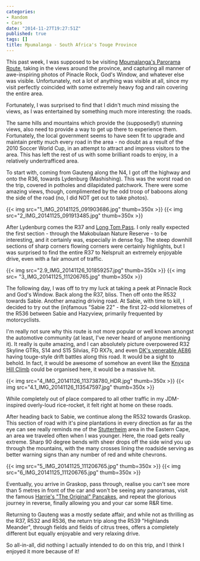 ```yaml
---
categories:
- Random
- Cars
date: "2014-11-27T19:27:51Z"
published: true
tags: []
title: Mpumalanga - South Africa's Touge Province
---
```


This past week, I was supposed to be visiting [Mpumalanga's Parorama
Route](http://www.southafrica.net/za/en/articles/entry/article-southafrica.net-the-panorama-route),
taking in the views around the province, and capturing all manner of
awe-inspiring photos of Pinacle Rock, God's Window, and whatever else
was visible. Unfortunately, not a lot of anything was visible at all,
since my visit perfectly coincided with some extremely heavy fog and
rain covering the entire area.

Fortunately, I was surprised to find that I didn't much mind missing the
views, as I was entertained by something much more interesting: the
roads.

The same hills and mountains which provide the (supposedly!) stunning
views, also need to provide a way to get up there to experience them.
Fortunately, the local government seems to have seen fit to upgrade and
maintain pretty much every road in the area - no doubt as a result of
the 2010 Soccer World Cup, in an attempt to attract and impress visitors
to the area. This has left the rest of us with some brilliant roads to
enjoy, in a relatively undertrafficed area.

To start with, coming from Gauteng along the N4, I got off the highway
and onto the R36, towards Lydenburg (Mashishing). This was the worst
road on the trip, covered in potholes and dilapidated patchwork. There
were some amazing views, though, complimented by the odd troop of
baboons along the side of the road (no, I did NOT get out to take
photos).

{{< img src="1_IMG_20141125_091903686.jpg" thumb=350x >}}
{{< img src="2_IMG_20141125_091913485.jpg" thumb=350x >}}

After Lydenburg comes the R37 and [Long Tom
Pass](https://en.wikipedia.org/wiki/Long_Tom_Pass). I only really
expected the first section - through the Makobulaan Nature Reserve - to
be interesting, and it certainly was, especially in dense fog. The steep
downhill sections of sharp corners flowing corners were certainly
highlights, but I was surprised to find the entire R37 to Nelspruit an
extremely enjoyable drive, even with a fair amount of traffic.

{{< img src="2.9_IMG_20141126_101859257.jpg" thumb=350x >}}
{{< img src= "3_IMG_20141125_111206765.jpg" thumb=350x >}}

The following day, I was off to try my luck at taking a peek at Pinnacle
Rock and God's Window. Back along the R37, bliss. Then off onto the R532
towards Sabie. Another amazing driving road. At Sabie, with time to
kill, I decided to try out the (in)famous "Sabie 22" - the first 22-odd
kilometres of the R536 between Sabie and Hazyview, primarily frequented
by motorcyclists.

I'm really not sure why this route is not more popular or well known
amongst the automotive community (at least, I've never heard of anyone
mentioning it). It really is quite amazing, and I can absolutely picture
overpowered R32 Skyline GTRs, S14 and S15 Silvias, FD RX7s, and even
[DK's venerable
AE86](https://en.wikipedia.org/wiki/Keiichi_Tsuchiya#AE86_Specs) having
touge-style drift battles along this road. It would be a sight to
behold. In fact, it would be awesome of somehow an event like the
[Knysna Hill Climb](http://www.speedfestival.co.za/) could be organised
here, it would be a massive hit.

{{< img src="4_IMG_20141126_113738780_HDR.jpg" thumb=350x >}}
{{< img src="4.1_IMG_20141126_113547597.jpg" thumb=350x >}}

While completely out of place compared to all other traffic in my
JDM-inspired overly-loud rice-rocket, it felt right at home on these
roads.

After heading back to Sabie, we continue along the R532 towards Graskop.
This section of road with it's pine plantations in every direction as
far as the eye can see really reminds me of the
[Stutterheim](https://en.wikipedia.org/wiki/Stutterheim) area in the
Eastern Cape, an area we traveled often when I was younger. Here, the
road gets really extreme. Sharp 90 degree bends with sheer drops off the
side wind you up through the mountains, with the many crosses lining the
roadside serving as better warning signs than any number of red and
white chevrons.

{{< img src="5_IMG_20141125_111206765.jpg" thumb=350x >}}
{{< img src="6_IMG_20141125_111206765.jpg" thumb=350x >}}

Eventually, you arrive in Graskop, pass through, realise you can't see
more than 5 metres in front of the car and won't be seeing any
panoramas, visit the famous [Harrie's "The Original"
Pancakes](http://harriespancakes.com/), and repeat the glorious journey
in reverse, finally allowing you and your car some R&R time.

Returning to Gauteng was a mostly sedate affair, and while not as
thrilling as the R37, R532 and R536, the return trip along the R539
"Highlands Meander", through fields and fields of citrus trees, offers a
completely different but equally enjoyable and very relaxing drive.

So all-in-all, did nothing I actually intended to do on this trip, and I
think I enjoyed it more because of it!
